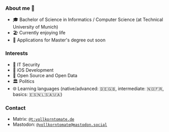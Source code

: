 ### About me 🍅

- 🎓 Bachelor of Science in Informatics / Computer Science (at Technical University of Munich)
- 🏖 Currently enjoying life
- 🏫 Applications for Master's degree out soon



### Interests

- 🔐 IT Security
- 📱 iOS Development
- 📖 Open Source and Open Data
- 🏛 Politics
- 🌐 Learning languages (native/advanced: 🇩🇪🇬🇧, intermediate: 🇳🇴🇫🇷, basics: 🇪🇸🇳🇱🇸🇦🇺🇦)



### Contact
- Matrix: [`@t:vollkorntomate.de`](https://matrix.to/#/@t:vollkorntomate.de)
- Mastodon: [`@vollkorntomate@mastodon.social`](https://mastodon.social/@vollkorntomate)

